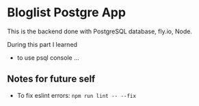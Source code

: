 # Bloglist Postgre App

This is the backend done with PostgreSQL database, fly.io, Node.

During this part I learned
- to use psql console
...

## Notes for future self

- To fix eslint errors: ```npm run lint -- --fix```